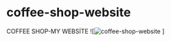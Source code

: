 # coffee-shop-website
COFFEE SHOP-MY WEBSİTE
![![coffee-shop-website](https://user-images.githubusercontent.com/110914811/194553001-63f9183a-20a6-4e3c-b918-c60e99bc682e.png)
]
